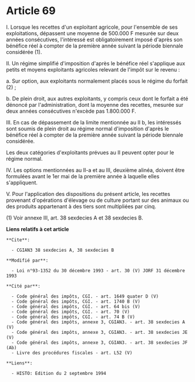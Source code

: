 # Article 69

I. Lorsque les recettes d'un exploitant agricole, pour l'ensemble de ses exploitations, dépassent une moyenne de 500.000 F
mesurée sur deux années consécutives, l'intéressé est obligatoirement imposé d'après son bénéfice réel à compter de la
première année suivant la période biennale considérée (1).

II. Un régime simplifié d'imposition d'après le bénéfice réel s'applique aux petits et moyens exploitants agricoles relevant
de l'impôt sur le revenu :

a. Sur option, aux exploitants normalement placés sous le régime du forfait (2) ;

b. De plein droit, aux autres exploitants, y compris ceux dont le forfait a été dénoncé par l'administration, dont la moyenne
des recettes, mesurée sur deux années consécutives n'excède pas 1.800.000 F.

III. En cas de dépassement de la limite mentionnée au II b, les intéressés sont soumis de plein droit au régime normal
d'imposition d'après le bénéfice réel à compter de la première année suivant la période biennale considérée.

Les deux catégories d'exploitants prévues au II peuvent opter pour le régime normal.

IV. Les options mentionnées au II-a et au III, deuxième alinéa, doivent être formulées avant le 1er mai de la première année
à laquelle elles s'appliquent.

V. Pour l'application des dispositions du présent article, les recettes provenant d'opérations d'élevage ou de culture
portant sur des animaux ou des produits appartenant à des tiers sont multipliées par cinq.

(1) Voir annexe III, art. 38 sexdecies A et 38 sexdecies B.

**Liens relatifs à cet article**

	**Cite**:

	  - CGIAN3 38 sexdecies A, 38 sexdecies B

	**Modifié par**:

	  - Loi n°93-1352 du 30 décembre 1993 - art. 30 (V) JORF 31 décembre 1993

	**Cité par**:

	  - Code général des impôts, CGI. - art. 1649 quater D (V)
	  - Code général des impôts, CGI. - art. 1740 B (V)
	  - Code général des impôts, CGI. - art. 64 bis (V)
	  - Code général des impôts, CGI. - art. 70 (V)
	  - Code général des impôts, CGI. - art. 74 B (V)
	  - Code général des impôts, annexe 3, CGIAN3. - art. 38 sexdecies A (V)
	  - Code général des impôts, annexe 3, CGIAN3. - art. 38 sexdecies JE (V)
	  - Code général des impôts, annexe 3, CGIAN3. - art. 38 sexdecies JF (Ab)
	  - Livre des procédures fiscales - art. L52 (V)

	**Liens**:

	  - HISTO: Edition du 2 septembre 1994
